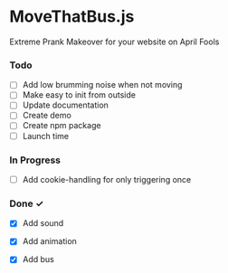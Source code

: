 # MoveThatBus.js

Extreme Prank Makeover for your website on April Fools

### Todo

- [ ] Add low brumming noise when not moving
- [ ] Make easy to init from outside
- [ ] Update documentation
- [ ] Create demo
- [ ] Create npm package
- [ ] Launch time

### In Progress

- [ ] Add cookie-handling for only triggering once

### Done ✓

- [x] Add sound
- [x] Add animation
- [x] Add bus

